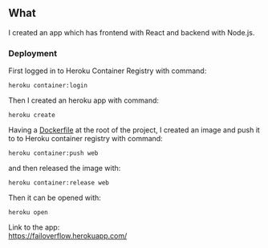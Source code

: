 ## What

I created an app which has frontend with React and backend with Node.js.

### Deployment

First logged in to Heroku Container Registry with command: 

````
heroku container:login
````

Then I created an heroku app with command:

````
heroku create
````

Having a [Dockerfile]() at the root of the project, I created an image and push it to to Heroku container registry with command:

````
heroku container:push web
````

and then released the image with:

````
heroku container:release web
````

Then it can be opened with:

````
heroku open
````

Link to the app: \
https://failoverflow.herokuapp.com/
